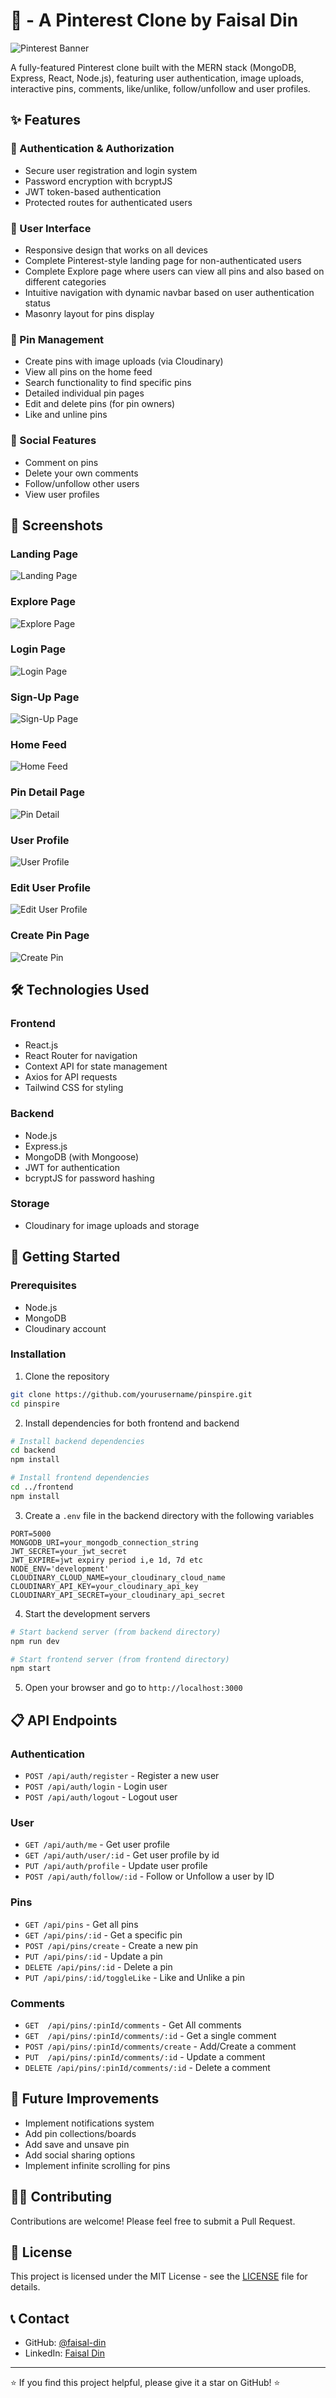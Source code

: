 # 📌 - A Pinterest Clone by Faisal Din

![Pinterest Banner](/api/placeholder/1200/300)

A fully-featured Pinterest clone built with the MERN stack (MongoDB, Express, React, Node.js), featuring user authentication, image uploads, interactive pins, comments, like/unlike, follow/unfollow and user profiles.

## ✨ Features

### 🔐 Authentication & Authorization

- Secure user registration and login system
- Password encryption with bcryptJS
- JWT token-based authentication
- Protected routes for authenticated users

### 📱 User Interface

- Responsive design that works on all devices
- Complete Pinterest-style landing page for non-authenticated users
- Complete Explore page where users can view all pins and also based on different categories
- Intuitive navigation with dynamic navbar based on user authentication status
- Masonry layout for pins display

### 📌 Pin Management

- Create pins with image uploads (via Cloudinary)
- View all pins on the home feed
- Search functionality to find specific pins
- Detailed individual pin pages
- Edit and delete pins (for pin owners)
- Like and unline pins

### 💬 Social Features

- Comment on pins
- Delete your own comments
- Follow/unfollow other users
- View user profiles

## 📸 Screenshots

### Landing Page

![Landing Page](/api/placeholder/800/400)

### Explore Page

![Explore Page](/api/placeholder/800/400)

### Login Page

![Login Page](/api/placeholder/800/400)

### Sign-Up Page

![Sign-Up Page](/api/placeholder/800/400)

### Home Feed

![Home Feed](/api/placeholder/800/400)

### Pin Detail Page

![Pin Detail](/api/placeholder/800/400)

### User Profile

![User Profile](/api/placeholder/800/400)

### Edit User Profile

![Edit User Profile](/api/placeholder/800/400)

### Create Pin Page

![Create Pin](/api/placeholder/800/400)

## 🛠️ Technologies Used

### Frontend

- React.js
- React Router for navigation
- Context API for state management
- Axios for API requests
- Tailwind CSS for styling

### Backend

- Node.js
- Express.js
- MongoDB (with Mongoose)
- JWT for authentication
- bcryptJS for password hashing

### Storage

- Cloudinary for image uploads and storage

## 🚀 Getting Started

### Prerequisites

- Node.js
- MongoDB
- Cloudinary account

### Installation

1. Clone the repository

```bash
git clone https://github.com/yourusername/pinspire.git
cd pinspire
```

2. Install dependencies for both frontend and backend

```bash
# Install backend dependencies
cd backend
npm install

# Install frontend dependencies
cd ../frontend
npm install
```

3. Create a `.env` file in the backend directory with the following variables

```
PORT=5000
MONGODB_URI=your_mongodb_connection_string
JWT_SECRET=your_jwt_secret
JWT_EXPIRE=jwt expiry period i,e 1d, 7d etc
NODE_ENV='development'
CLOUDINARY_CLOUD_NAME=your_cloudinary_cloud_name
CLOUDINARY_API_KEY=your_cloudinary_api_key
CLOUDINARY_API_SECRET=your_cloudinary_api_secret
```

4. Start the development servers

```bash
# Start backend server (from backend directory)
npm run dev

# Start frontend server (from frontend directory)
npm start
```

5. Open your browser and go to `http://localhost:3000`

## 📋 API Endpoints

### Authentication

- `POST /api/auth/register` - Register a new user
- `POST /api/auth/login` - Login user
- `POST /api/auth/logout` - Logout user

### User

- `GET /api/auth/me` - Get user profile
- `GET /api/auth/user/:id` - Get user profile by id
- `PUT /api/auth/profile` - Update user profile
- `POST /api/auth/follow/:id` - Follow or Unfollow a user by ID

### Pins

- `GET /api/pins` - Get all pins
- `GET /api/pins/:id` - Get a specific pin
- `POST /api/pins/create` - Create a new pin
- `PUT /api/pins/:id` - Update a pin
- `DELETE /api/pins/:id` - Delete a pin
- `PUT /api/pins/:id/toggleLike` - Like and Unlike a pin

### Comments

- `GET  /api/pins/:pinId/comments` - Get All comments
- `GET  /api/pins/:pinId/comments/:id` - Get a single comment
- `POST /api/pins/:pinId/comments/create` - Add/Create a comment
- `PUT  /api/pins/:pinId/comments/:id` - Update a comment
- `DELETE /api/pins/:pinId/comments/:id` - Delete a comment

## 📝 Future Improvements

- Implement notifications system
- Add pin collections/boards
- Add save and unsave pin
- Add social sharing options
- Implement infinite scrolling for pins

## 👨‍💻 Contributing

Contributions are welcome! Please feel free to submit a Pull Request.

## 📄 License

This project is licensed under the MIT License - see the [LICENSE](LICENSE) file for details.

## 📞 Contact

- GitHub: [@faisal-din](https://github.com/faisal-din)
- LinkedIn: [Faisal Din](https://www.linkedin.com/in/faisal-din56/)

---

⭐ If you find this project helpful, please give it a star on GitHub! ⭐
